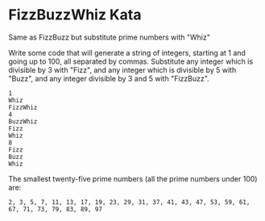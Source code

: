 # FizzBuzzWhiz Kata #

Same as FizzBuzz but substitute prime numbers with "Whiz"

Write some code that will generate a string of integers, starting at 1 and going up to 100, all separated by commas. Substitute any integer which is divisible by 3 with "Fizz", and any integer which is divisible by 5 with "Buzz", and any integer divisible by 3 and 5 with "FizzBuzz".

	1
	Whiz
	FizzWhiz
	4
	BuzzWhiz
	Fizz
	Whiz
	8
	Fizz
	Buzz
	Whiz

The smallest twenty-five prime numbers (all the prime numbers under 100) are:

	2, 3, 5, 7, 11, 13, 17, 19, 23, 29, 31, 37, 41, 43, 47, 53, 59, 61, 67, 71, 73, 79, 83, 89, 97